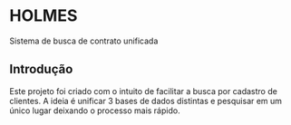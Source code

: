 # HOLMES
Sistema de busca de contrato unificada

## Introdução
Este projeto foi criado com o intuito de facilitar a busca por cadastro de clientes. A ideia é unificar 3 bases de dados distintas e pesquisar em um único lugar deixando o processo mais rápido.

